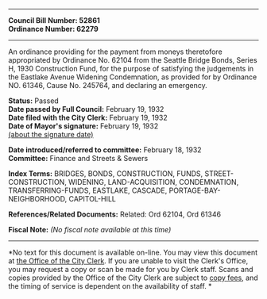 * * * * *  
  
**Council Bill Number: [](#h0)[](#h2)52861**   
**Ordinance Number: 62279**  
  
* * * * *  
  
An ordinance providing for the payment from moneys theretofore appropriated by Ordinance No. 62104 from the Seattle Bridge Bonds, Series H, 1930 Construction Fund, for the purpose of satisfying the judgements in the Eastlake Avenue Widening Condemnation, as provided for by Ordinance NO. 61346, Cause No. 245764, and declaring an emergency.  
  
**Status:** Passed   
**Date passed by Full Council:** February 19, 1932   
**Date filed with the City Clerk:** February 19, 1932   
**Date of Mayor's signature:** February 19, 1932   
[(about the signature date)](/~public/approvaldate.htm)   
  
  
**Date introduced/referred to committee:** February 18, 1932   
**Committee:** Finance and Streets & Sewers   
  
**Index Terms:** BRIDGES, BONDS, CONSTRUCTION, FUNDS, STREET-CONSTRUCTION, WIDENING, LAND-ACQUISITION, CONDEMNATION, TRANSFERRING-FUNDS, EASTLAKE, CASCADE, PORTAGE-BAY-NEIGHBORHOOD, CAPITOL-HILL  
  
**References/Related Documents:** Related: Ord 62104, Ord 61346  
  
**Fiscal Note:** *(No fiscal note available at this time)*  
  
* * * * *  
  
*No text for this document is available on-line. You may view this document at [the Office of the City Clerk](http://www.seattle.gov/leg/clerk/contactUs.htm). If you are unable to visit the Clerk's Office, you may request a copy or scan be made for you by Clerk staff. Scans and copies provided by the Office of the City Clerk are subject to [copy fees](http://clerk.seattle.gov/~public/clerkfees.htm), and the timing of service is dependent on the availability of staff. *  
  
  
